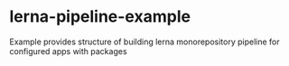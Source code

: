 # lerna-pipeline-example

Example provides structure of building lerna monorepository pipeline for configured apps with packages
